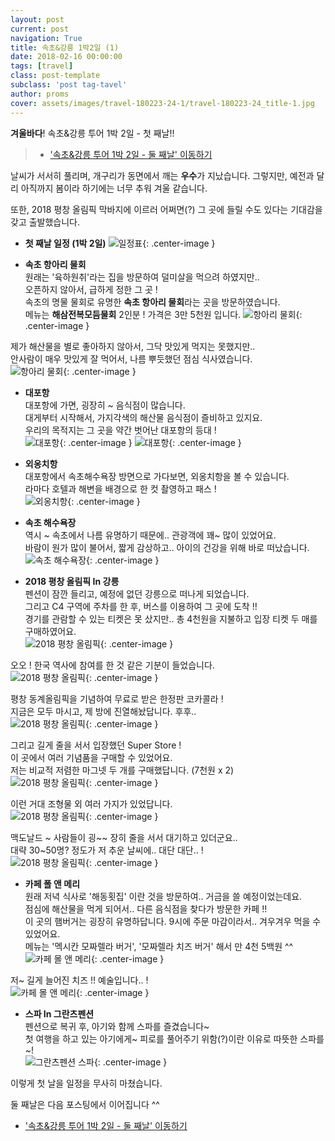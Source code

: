 ```yaml
---
layout: post
current: post
navigation: True
title: 속초&강릉 1박2일 (1)
date: 2018-02-16 00:00:00
tags: [travel]
class: post-template
subclass: 'post tag-tavel'
author: proms
cover: assets/images/travel-180223-24-1/travel-180223-24_title-1.jpg
---
```


**겨울바다**! 속초&강릉 투어 1박 2일 - 첫 째날!!

>* ['속초&강릉 투어 1박 2일 - 둘 째날' 이동하기](/travel-20180224)

날씨가 서서히 풀리며, 개구리가 동면에서 깨는 **우수**가 지났습니다.
그렇지만, 예전과 달리 아직까지 봄이라 하기에는 너무 추워 겨울 같습니다.

또한, 2018 평창 올림픽 막바지에 이르러 어쩌면(?) 그 곳에 들릴 수도 있다는 기대감을 갖고 출발했습니다.

- **첫 째날 일정 (1박 2일)**
![일정표](/assets\images\travel-180223-24-1\travel-180223-24_0.jpg){: .center-image }

- **속초 항아리 물회**  
원래는 '육하원취'라는 집을 방문하여 덜미살을 먹으려 하였지만..  
오픈하지 않아서, 급하게 정한 그 곳 !  
속초의 명물 물회로 유명한 **속초 항아리 물회**라는 곳을 방문하였습니다.  
메뉴는 **해삼전복모듬물회** 2인분 ! 가격은 3만 5천원 입니다.
![항아리 물회](/assets\images\travel-180223-24-1\travel-180223-24_1.jpg){: .center-image }

제가 해산물을 별로 좋아하지 않아서, 그닥 맛있게 먹지는 못했지만..  
안사람이 매우 맛있게 잘 먹어서, 나름 뿌듯했던 점심 식사였습니다.  
![항아리 물회](/assets\images\travel-180223-24-1\travel-180223-24_2.jpg){: .center-image }

- **대포항**  
대포항에 가면, 굉장히 ~ 음식점이 많습니다.  
대게부터 시작해서, 가지각색의 해산물 음식점이 즐비하고 있지요.  
우리의 목적지는 그 곳을 약간 벗어난 대포항의 등대 !  
![대포항](/assets\images\travel-180223-24-1\travel-180223-24_3.jpg){: .center-image }
![대포항](/assets\images\travel-180223-24-1\travel-180223-24_4.jpg){: .center-image }

- **외옹치항**  
대포항에서 속초해수욕장 방면으로 가다보면, 외옹치항을 볼 수 있습니다.  
라마다 호텔과 해변을 배경으로 한 컷 촬영하고 패스 !  
![외옹치항](/assets\images\travel-180223-24-1\travel-180223-24_5.jpg){: .center-image }

- **속초 해수욕장**  
역시 ~ 속초에서 나름 유명하기 때문에.. 관광객에 꽤~ 많이 있었어요.  
바람이 원가 많이 불어서, 짧게 감상하고.. 아이의 건강을 위해 바로 떠났습니다.  
![속초 해수욕장](/assets\images\travel-180223-24-1\travel-180223-24_6.jpg){: .center-image }

- **2018 평창 올림픽 In 강릉**  
펜션이 잠깐 들리고, 예정에 없던 강릉으로 떠나게 되었습니다.  
그리고 C4 구역에 주차를 한 후, 버스를 이용하여 그 곳에 도착 !!  
경기를 관람할 수 있는 티켓은 못 샀지만.. 총 4천원을 지불하고 입장 티켓 두 매를 구매하였어요.  
![2018 평창 올림픽](/assets\images\travel-180223-24-1\travel-180223-24_7.jpg){: .center-image }

오오 ! 한국 역사에 참여를 한 것 같은 기분이 들었습니다.  
![2018 평창 올림픽](/assets\images\travel-180223-24-1\travel-180223-24_8.jpg){: .center-image }

평창 동계올림픽을 기념하여 무료로 받은 한정판 코카콜라 !  
지금은 모두 마시고, 제 방에 진열해놨답니다. 후후..  
![2018 평창 올림픽](/assets\images\travel-180223-24-1\travel-180223-24_9.jpg){: .center-image }

그리고 길게 줄을 서서 입장했던 Super Store !  
이 곳에서 여러 기념품을 구매할 수 있었어요.  
저는 비교적 저렴한 마그넷 두 개를 구매했답니다. (7천원 x 2)  
![2018 평창 올림픽](/assets\images\travel-180223-24-1\travel-180223-24_10.jpg){: .center-image }

이런 거대 조형물 외 여러 가지가 있었답니다.  
![2018 평창 올림픽](/assets\images\travel-180223-24-1\travel-180223-24_11.jpg){: .center-image }

맥도날드 ~ 사람들이 굉~~ 장히 줄을 서서 대기하고 있더군요..  
대략 30~50명? 정도가 저 추운 날씨에.. 대단 대단.. !  
![2018 평창 올림픽](/assets\images\travel-180223-24-1\travel-180223-24_12.jpg){: .center-image }

- **카페 폴 앤 메리**  
원래 저녁 식사로 '해동횟집' 이란 것을 방문하여..  거금을 쓸 예정이었는데요.  
점심에 해산물을 먹게 되어서.. 다른 음식점을 찾다가 방문한 카페 !!  
이 곳의 햄버거는 굉장히 유명하답니다.  9시에 주문 마감이라서.. 겨우겨우 먹을 수 있었어요.  
메뉴는 '멕시칸 모짜렐라 버거', '모짜렐라 치즈 버거' 해서 만 4천 5백원 ^^  
![카페 몰 앤 메리](/assets\images\travel-180223-24-1\travel-180223-24_13.jpg){: .center-image }

저~ 길게 늘어진 치즈 !! 예술입니다.. !  
![카페 몰 앤 메리](/assets\images\travel-180223-24-1\travel-180223-24_14.jpg){: .center-image }

- **스파 In 그란츠펜션**  
펜션으로 복귀 후, 아기와 함께 스파를 즐겼습니다~  
첫 여행을 하고 있는 아기에게~ 피로를 풀어주기 위함(?)이란 이유로 따뜻한 스파를~!  
![그란츠펜션 스파](/assets\images\travel-180223-24-1\travel-180223-24_15.jpg){: .center-image }

이렇게 첫 날을 일정을 무사히 마쳤습니다.

둘 째날은 다음 포스팅에서 이어집니다 ^^

- ['속초&강릉 투어 1박 2일 - 둘 째날' 이동하기](/travel-20180223-24-2)